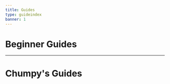 ```yaml
---
title: Guides
type: guideindex
banner: 1
---
```

# Beginner Guides

<GuideList list="default"/>

-----

# Chumpy's Guides

<GuideList list="chumpys"/>

<script setup lang="ts">
import GuideList from '@/components/GuideList.vue'
</script>
